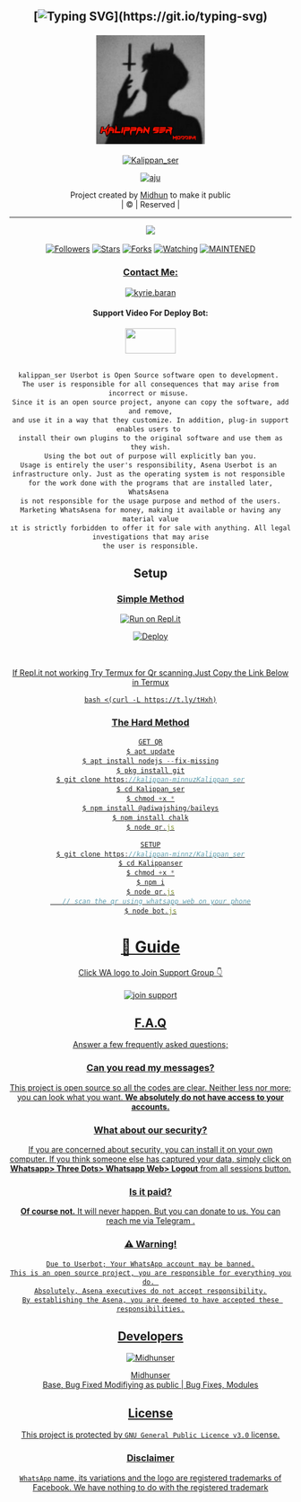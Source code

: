 <div align="center">

## [![Typing SVG](https://readme-typing-svg.herokuapp.com?font=Lemon+milk&color=F70000&lines=Welcome+to+Kalippan_ser+Bot...;Created+by+Midhunser....;This+is+a+Bgm+stickerbot...;With+more+features...)](https://git.io/typing-svg)


<div align="center">
  <a href="https://ibb.co/4wyvT9j"><img src="20211103_174719.png""width="200" height="200"/>
  <p align="center">
<a href="#"><img title="Kalippan_ser" src="https://img.shields.io/badge/-Kalippan_ser-red?&style=for-the-badge"></a>
</p>
  </p>
<p align="center">
<a href="https://github.com/kalippan-minnus"><img title="aju" src="https://img.shields.io/badge/author-Kalippan_ser?color=blue&style=for-the-badge&logo=github"></a>

</div>
<p align="center">
Project created by <a href="https://github.com/kalippan-minnuz">Midhun</a> to make it public
    <br>
       | © |
        Reserved |
    <br> 
</p>

----

  <p align="center">
  <a href="https://github.com/kalippan-minnuz/Kalippan_ser ">
    <img src="https://img.shields.io/github/repo-size/kalippan-minnz/Kalippan_ser?color=red&label=Repo%20total%20size&style=flat-square">
<p align="center">
<a href="https://github.com/kalippan_minnuz/Kalippan_ser/followers"><img title="Followers" src="https://img.shields.io/github/followers/aju001?color=grey&style=plastic"></a>
<a href="https://github.com/kalippan_minnuz/Kalippan_ser/stargazers/"><img title="Stars" src="https://img.shields.io/github/stars/kalippan-minnuz/Kalippan_ser?color=grey&style=plastic"></a>
<a href="https://github.com/kalippan_minnuz/Kalippan_ser/network/members"><img title="Forks" src="https://img.shields.io/github/forks/kalippan_minnuz/Kalippan_ser?color=grey&style=plastic"></a>
<a href="https://github.com/kalippan-minnuz/Kalippanser/watchers"><img title="Watching" src="https://img.shields.io/github/watchers/kalippan_minnuz/Kalippan_ser?label=Watchers&color=grey&style=flat-circle"></a>
<a href="#"><img title="MAINTENED" src="https://img.shields.io/badge/UNMAINTENED-YES-red.svg"</a>
<h3 align="center">Contact Me:</h3>

</p>
    
<p align="center">

<a href="https://instagram.com/kalippan_ser?utm_medium=copy_link" target="blank"><img align="center" src="https://cdn.jsdelivr.net/npm/simple-icons@3.0.1/icons/instagram.svg" alt="kyrie.baran" height="30" width="40" /></a>

</p>

<h4 align="center">Support Video For Deploy Bot:</h4>

<p align="center">

<a href="https://youtube.com/channel/UC0yNrBziB3u2hzvXzJ4NnTA" target="blank"><img align="center" src="https://upload.wikimedia.org/wikipedia/commons/thumb/e/e1/Logo_of_YouTube_%282015-2017%29.svg/1200px-Logo_of_YouTube_%282015-2017%29.svg.png" height="45" width="90" /></a>
```
  
kalippan_ser Userbot is Open Source software open to development. 
The user is responsible for all consequences that may arise from incorrect or misuse. 
Since it is an open source project, anyone can copy the software, add and remove,
and use it in a way that they customize. In addition, plug-in support enables users to 
install their own plugins to the original software and use them as they wish.
Using the bot out of purpose will explicitly ban you.
Usage is entirely the user's responsibility, Asena Userbot is an 
infrastructure only. Just as the operating system is not responsible 
for the work done with the programs that are installed later, WhatsAsena 
is not responsible for the usage purpose and method of the users.
Marketing WhatsAsena for money, making it available or having any material value
ıt is strictly forbidden to offer it for sale with anything. All legal investigations that may arise
the user is responsible.
```


## Setup
<div align="center">

  ### <u> Simple Method <u>
  
[![Run on Repl.it](https://repl.it/badge/github/quiec/whatsAlfa)](https://replit.com/@Amalser/Amalser)

[![Deploy](https://www.herokucdn.com/deploy/button.svg)](https://heroku.com/deploy?template=https://github.com/kalippan-minnuz/Kalippan_ser)
     </div>
<br>
<br >
If Repl.it not working Try Termux for Qr scanning.Just Copy the Link Below in Termux
```
bash <(curl -L https://t.ly/tHxh)
``` 
### The Hard Method
```js
GET QR
$ apt update
$ apt install nodejs --fix-missing
$ pkg install git
$ git clone https://kalippan-minnuzKalippan_ser
$ cd Kalippan_ser
$ chmod +x *
$ npm install @adiwajshing/baileys
$ npm install chalk
$ node qr.js
```
      
```js
SETUP
$ git clone https://kalippan-minnz/Kalippan_ser
$ cd Kalippanser
$ chmod +x *
$ npm i
$ node qr.js
   // scan the qr using whatsapp web on your phone
$ node bot.js
```
# 📢 Guide
Click WA logo to Join Support Group 👇
    <br>
<br>
<a href="https://youtube.com/channel/UC0yNrBziB3u2hzvXzJ4NnTA"><img title="join support" src="https://img.shields.io/badge/join_support-afnanplk/pinkymwol?color=black&style=for-the-badge&logo=whatsapp"></a>
  <div align="center">

    

## F.A.Q
Answer a few frequently asked questions;
### Can you read my messages?
This project is open source so all the codes are clear. Neither less nor more; you can look what you want. **We absolutely do not have access to your accounts.**

### What about our security?
If you are concerned about security, you can install it on your own computer. If you think someone else has captured your data, simply click on **Whatsapp> Three Dots> Whatsapp Web> Logout** from all sessions button.

### Is it paid?
**Of course not.** It will never happen. But you can donate to us. You can reach me via [Telegram](https://t.me/KALIPPANSER) .

### ⚠️ Warning! 
```
Due to Userbot; Your WhatsApp account may be banned.
This is an open source project, you are responsible for everything you do. 
Absolutely, Asena executives do not accept responsibility.
By establishing the Asena, you are deemed to have accepted these responsibilities.
```
  
## Developers
  <div align="center">
    
  [![Midhunser](https://github.com/kalippan-minnuz.png?size=200)](https://github.com/kalippan-minnuz)

[Midhunser](https://github.com/kalippan-minnuz)  
Base, Bug Fixed Modifiying  as   public | Bug Fixes, Modules
  </div>


## License
This project is protected by `GNU General Public Licence v3.0` license.

### Disclaimer
`WhatsApp` name, its variations and the logo are registered trademarks of Facebook. We have nothing to do with the registered trademark

